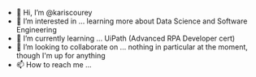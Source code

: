 - 👋 Hi, I’m @kariscourey
- 👀 I’m interested in ... learning more about Data Science and Software Engineering
- 🌱 I’m currently learning ... UiPath (Advanced RPA Developer cert)
- 💞️ I’m looking to collaborate on ... nothing in particular at the moment, though I'm up for anything
- 📫 How to reach me ... 

<!---
kariscourey/kariscourey is a ✨ special ✨ repository because its `README.md` (this file) appears on your GitHub profile.
You can click the Preview link to take a look at your changes.
--->

